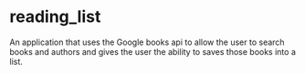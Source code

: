 # reading_list

An application that uses the Google books api to allow the user to search books and authors and gives the user the ability to saves those books into a list. 





